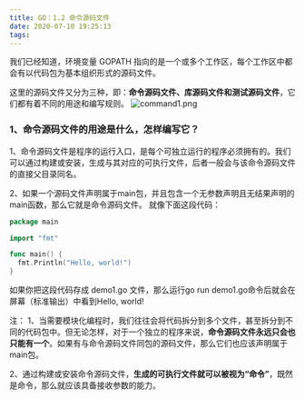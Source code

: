 ```yaml
---
title: GO：1.2 命令源码文件
date: 2020-07-10 19:25:13
tags:
---
```

我们已经知道，环境变量 GOPATH 指向的是一个或多个工作区，每个工作区中都会有以代码包为基本组织形式的源码文件。

这里的源码文件又分为三种，即：**命令源码文件、库源码文件和测试源码文件**，它们都有着不同的用途和编写规则。
![command1.png](./command1.png)

### 1、命令源码文件的用途是什么，怎样编写它？
1、命令源码文件是程序的运行入口，是每个可独立运行的程序必须拥有的。我们可以通过构建或安装，生成与其对应的可执行文件，后者一般会与该命令源码文件的直接父目录同名。

2、如果一个源码文件声明属于main包，并且包含一个无参数声明且无结果声明的main函数，那么它就是命令源码文件。 就像下面这段代码：
```go 
package main

import "fmt"

func main() {
  fmt.Println("Hello, world!")
}
```
如果你把这段代码存成 demo1.go 文件，那么运行go run demo1.go命令后就会在屏幕（标准输出）中看到Hello, world!

注：
1、当需要模块化编程时，我们往往会将代码拆分到多个文件，甚至拆分到不同的代码包中。但无论怎样，对于一个独立的程序来说，**命令源码文件永远只会也只能有一个**。如果有与命令源码文件同包的源码文件，那么它们也应该声明属于main包。

2、通过构建或安装命令源码文件，**生成的可执行文件就可以被视为“命令”**，既然是命令，那么就应该具备接收参数的能力。
